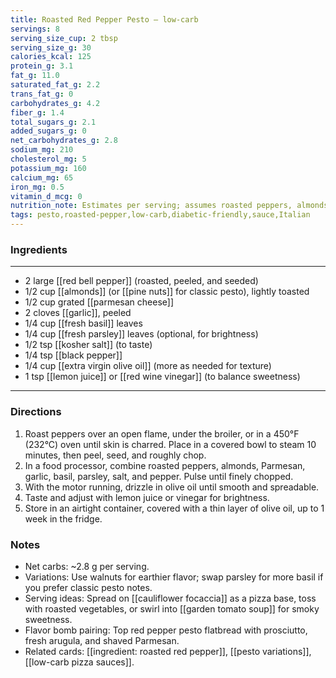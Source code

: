 ```yaml
---
title: Roasted Red Pepper Pesto — low-carb
servings: 8
serving_size_cup: 2 tbsp
serving_size_g: 30
calories_kcal: 125
protein_g: 3.1
fat_g: 11.0
saturated_fat_g: 2.2
trans_fat_g: 0
carbohydrates_g: 4.2
fiber_g: 1.4
total_sugars_g: 2.1
added_sugars_g: 0
net_carbohydrates_g: 2.8
sodium_mg: 210
cholesterol_mg: 5
potassium_mg: 160
calcium_mg: 65
iron_mg: 0.5
vitamin_d_mcg: 0
nutrition_note: Estimates per serving; assumes roasted peppers, almonds, Parmesan, and olive oil base.
tags: pesto,roasted-pepper,low-carb,diabetic-friendly,sauce,Italian
---
```


### Ingredients
---
- 2 large [[red bell pepper]] (roasted, peeled, and seeded)
- 1/2 cup [[almonds]] (or [[pine nuts]] for classic pesto), lightly toasted
- 1/2 cup grated [[parmesan cheese]]
- 2 cloves [[garlic]], peeled
- 1/4 cup [[fresh basil]] leaves
- 1/4 cup [[fresh parsley]] leaves (optional, for brightness)
- 1/2 tsp [[kosher salt]] (to taste)
- 1/4 tsp [[black pepper]]
- 1/4 cup [[extra virgin olive oil]] (more as needed for texture)
- 1 tsp [[lemon juice]] or [[red wine vinegar]] (to balance sweetness)
---

### Directions
1. Roast peppers over an open flame, under the broiler, or in a 450°F (232°C) oven until skin is charred. Place in a covered bowl to steam 10 minutes, then peel, seed, and roughly chop.  
2. In a food processor, combine roasted peppers, almonds, Parmesan, garlic, basil, parsley, salt, and pepper. Pulse until finely chopped.  
3. With the motor running, drizzle in olive oil until smooth and spreadable.  
4. Taste and adjust with lemon juice or vinegar for brightness.  
5. Store in an airtight container, covered with a thin layer of olive oil, up to 1 week in the fridge.  

### Notes
- Net carbs: ~2.8 g per serving.  
- Variations: Use walnuts for earthier flavor; swap parsley for more basil if you prefer classic pesto notes.  
- Serving ideas: Spread on [[cauliflower focaccia]] as a pizza base, toss with roasted vegetables, or swirl into [[garden tomato soup]] for smoky sweetness.  
- Flavor bomb pairing: Top red pepper pesto flatbread with prosciutto, fresh arugula, and shaved Parmesan.  
- Related cards: [[ingredient: roasted red pepper]], [[pesto variations]], [[low-carb pizza sauces]].  